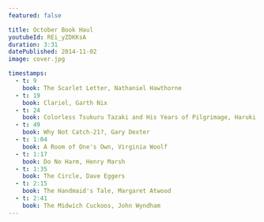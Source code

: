 ```yaml
---
featured: false

title: October Book Haul
youtubeId: REi_yZDKKsA
duration: 3:31
datePublished: 2014-11-02
image: cover.jpg

timestamps:
  - t: 9
    book: The Scarlet Letter, Nathaniel Hawthorne
  - t: 19
    book: Clariel, Garth Nix
  - t: 24
    book: Colorless Tsukuru Tazaki and His Years of Pilgrimage, Haruki Murakami
  - t: 49
    book: Why Not Catch-21?, Gary Dexter
  - t: 1:04
    book: A Room of One's Own, Virginia Woolf
  - t: 1:17
    book: Do No Harm, Henry Marsh
  - t: 1:35
    book: The Circle, Dave Eggers
  - t: 2:15
    book: The Handmaid's Tale, Margaret Atwood
  - t: 2:41
    book: The Midwich Cuckoos, John Wyndham
---
```


